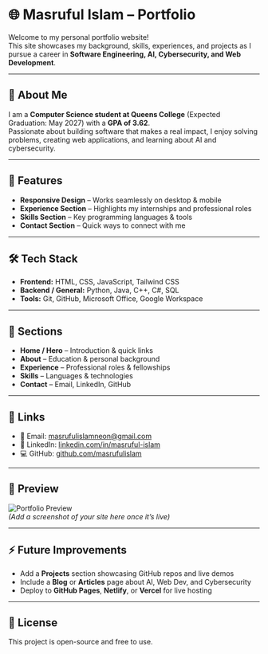 # 🌐 Masruful Islam – Portfolio

Welcome to my personal portfolio website!  
This site showcases my background, skills, experiences, and projects as I pursue a career in **Software Engineering, AI, Cybersecurity, and Web Development**.  

---

## 🚀 About Me
I am a **Computer Science student at Queens College** (Expected Graduation: May 2027) with a **GPA of 3.62**.  
Passionate about building software that makes a real impact, I enjoy solving problems, creating web applications, and learning about AI and cybersecurity.  

---

## 📂 Features
- **Responsive Design** – Works seamlessly on desktop & mobile  
- **Experience Section** – Highlights my internships and professional roles  
- **Skills Section** – Key programming languages & tools  
- **Contact Section** – Quick ways to connect with me  

---

## 🛠️ Tech Stack
- **Frontend:** HTML, CSS, JavaScript, Tailwind CSS  
- **Backend / General:** Python, Java, C++, C#, SQL  
- **Tools:** Git, GitHub, Microsoft Office, Google Workspace  

---

## 📑 Sections
- **Home / Hero** – Introduction & quick links  
- **About** – Education & personal background  
- **Experience** – Professional roles & fellowships  
- **Skills** – Languages & technologies  
- **Contact** – Email, LinkedIn, GitHub  

---

## 🔗 Links
- 📧 Email: [masrufulislamneon@gmail.com](mailto:masrufulislamneon@gmail.com)  
- 💼 LinkedIn: [linkedin.com/in/masruful-islam](https://www.linkedin.com/in/masruful-islam)  
- 💻 GitHub: [github.com/masrufulislam](https://github.com/masrufulislam)  

---

## 📸 Preview
![Portfolio Preview](screenshot.png)  
*(Add a screenshot of your site here once it’s live)*  

---

## ⚡ Future Improvements
- Add a **Projects** section showcasing GitHub repos and live demos  
- Include a **Blog** or **Articles** page about AI, Web Dev, and Cybersecurity  
- Deploy to **GitHub Pages**, **Netlify**, or **Vercel** for live hosting  

---

## 📜 License
This project is open-source and free to use.  
